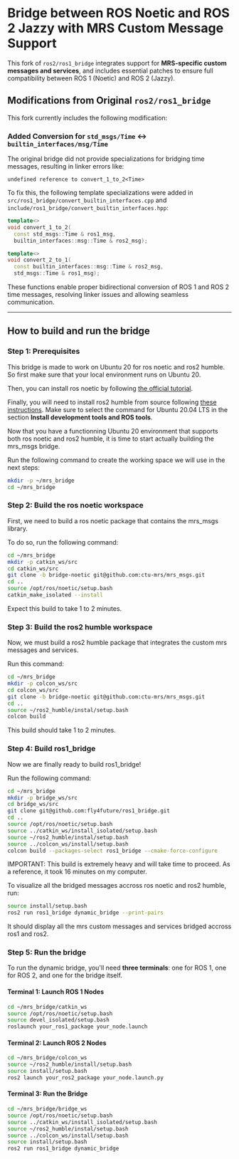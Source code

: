 # Bridge between ROS Noetic and ROS 2 Jazzy with MRS Custom Message Support

This fork of `ros2/ros1_bridge` integrates support for **MRS-specific custom messages and services**, and includes essential patches to ensure full compatibility between ROS 1 (Noetic) and ROS 2 (Jazzy).

## Modifications from Original `ros2/ros1_bridge`

This fork currently includes the following modification:

### Added Conversion for `std_msgs/Time` ↔ `builtin_interfaces/msg/Time`

The original bridge did not provide specializations for bridging time messages, resulting in linker errors like:

```
undefined reference to convert_1_to_2<Time>
```

To fix this, the following template specializations were added in  
`src/ros1_bridge/convert_builtin_interfaces.cpp` and  
`include/ros1_bridge/convert_builtin_interfaces.hpp`:

```cpp
template<>
void convert_1_to_2(
  const std_msgs::Time & ros1_msg, 
  builtin_interfaces::msg::Time & ros2_msg);

template<>
void convert_2_to_1(
  const builtin_interfaces::msg::Time & ros2_msg, 
  std_msgs::Time & ros1_msg);
```

These functions enable proper bidirectional conversion of ROS 1 and ROS 2 time messages, resolving linker issues and allowing seamless communication.

---

## How to build and run the bridge

### Step 1: Prerequisites

This bridge is made to work on Ubuntu 20 for ros noetic and ros2 humble. So first make sure that your local environment runs on Ubuntu 20.

Then, you can install ros noetic by following [the official tutorial](https://wiki.ros.org/noetic/Installation/Ubuntu).

Finally, you will need to install ros2 humble from source following [these instructions](https://docs.ros.org/en/humble/Installation/Alternatives/Ubuntu-Development-Setup.html). Make sure to select the command for Ubuntu 20.04 LTS in the section **Install development tools and ROS tools**. 


Now that you have a functionning Ubuntu 20 environment that supports both ros noetic and ros2 humble, it is time to start actually building the mrs_msgs bridge.

Run the following command to create the working space we will use in the next steps:

```sh
mkdir -p ~/mrs_bridge
cd ~/mrs_bridge
```

### Step 2: Build the ros noetic workspace

First, we need to build a ros noetic package that contains the mrs_msgs library.

To do so, run the following command:

```sh
cd ~/mrs_bridge
mkdir -p catkin_ws/src
cd catkin_ws/src
git clone -b bridge-noetic git@github.com:ctu-mrs/mrs_msgs.git
cd ..
source /opt/ros/noetic/setup.bash
catkin_make_isolated --install
```

Expect this build to take 1 to 2 minutes. 

### Step 3: Build the ros2 humble workspace

Now, we must build a ros2 humble package that integrates the custom mrs messages and services.

Run this command:

```sh
cd ~/mrs_bridge
mkdir -p colcon_ws/src
cd colcon_ws/src
git clone -b bridge-noetic git@github.com:ctu-mrs/mrs_msgs.git
cd ..
source ~/ros2_humble/instal/setup.bash
colcon build
```

This build should take 1 to 2 minutes. 

### Step 4: Build ros1_bridge

Now we are finally ready to build ros1_bridge!

Run the following command:

```sh
cd ~/mrs_bridge
mkdir -p bridge_ws/src
cd bridge_ws/src
git clone git@github.com:fly4future/ros1_bridge.git
cd ..
source /opt/ros/noetic/setup.bash
source ../catkin_ws/install_isolated/setup.bash
source ~/ros2_humble/instal/setup.bash
source ../colcon_ws/install/setup.bash
colcon build --packages-select ros1_bridge --cmake-force-configure
```

IMPORTANT: This build is extremely heavy and will take time to proceed. As a reference, it took 16 minutes on my computer. 

To visualize all the bridged messages accross ros noetic and ros2 humble, run:

```sh
source install/setup.bash
ros2 run ros1_bridge dynamic_bridge --print-pairs
```

It should display all the mrs custom messages and services bridged accross ros1 and ros2.

### Step 5: Run the bridge

To run the dynamic bridge, you'll need **three terminals**: one for ROS 1, one for ROS 2, and one for the bridge itself.

#### Terminal 1: Launch ROS 1 Nodes

```sh
cd ~/mrs_bridge/catkin_ws
source /opt/ros/noetic/setup.bash
source devel_isolated/setup.bash
roslaunch your_ros1_package your_node.launch
```

#### Terminal 2: Launch ROS 2 Nodes

```sh
cd ~/mrs_bridge/colcon_ws
source ~/ros2_humble/install/setup.bash
source install/setup.bash
ros2 launch your_ros2_package your_node.launch.py
```

#### Terminal 3: Run the Bridge

```sh
cd ~/mrs_bridge/bridge_ws
source /opt/ros/noetic/setup.bash
source ../catkin_ws/install_isolated/setup.bash
source ~/ros2_humble/instal/setup.bash
source ../colcon_ws/install/setup.bash
source install/setup.bash
ros2 run ros1_bridge dynamic_bridge
```